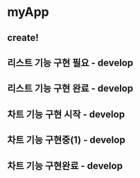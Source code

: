 # myApp

## create!

## 리스트 기능 구현 필요 - develop
## 리스트 기능 구현 완료 - develop
## 차트 기능 구현 시작 - develop
## 차트 기능 구현중(1) - develop
## 차트 기능 구현완료 - develop